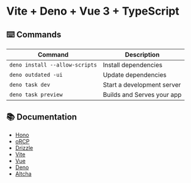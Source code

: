 # Vite + Deno + Vue 3 + TypeScript

## ⌨️ Commands

| Command                        | Description                |
| ------------------------------ | -------------------------- |
| `deno install --allow-scripts` | Install dependencies       |
| `deno outdated -ui`            | Update dependencies        |
| `deno task dev`                | Start a development server |
| `deno task preview`            | Builds and Serves your app |

## 📚 Documentation

- [Hono](https://hono.dev/docs)
- [oRCP](https://orpc.unnoq.com/docs/getting-started)
- [Drizzle](https://orm.drizzle.team/docs)
- [Vite](https://vite.dev/guide/)
- [Vue](https://vuejs.org/guide/introduction.html)
- [Deno](https://docs.deno.com/runtime/reference/cli/)
- [Altcha](https://github.com/altcha-org/altcha-lib)
